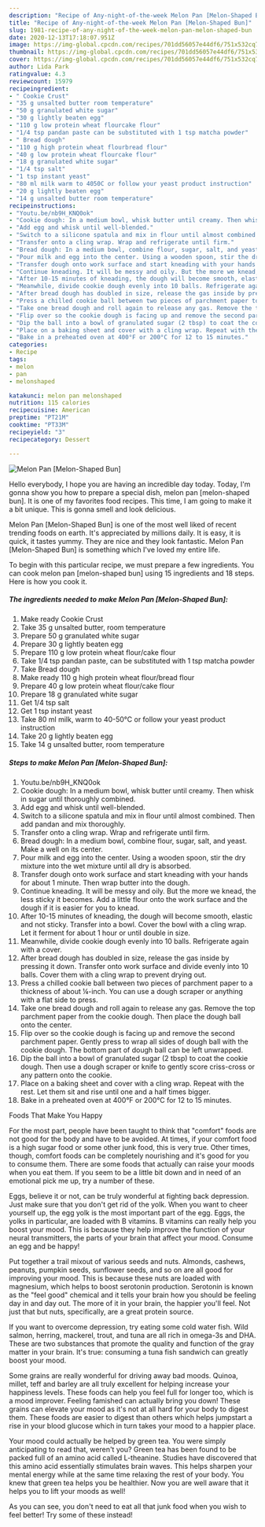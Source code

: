 ```yaml
---
description: "Recipe of Any-night-of-the-week Melon Pan [Melon-Shaped Bun]"
title: "Recipe of Any-night-of-the-week Melon Pan [Melon-Shaped Bun]"
slug: 1981-recipe-of-any-night-of-the-week-melon-pan-melon-shaped-bun
date: 2020-12-13T17:18:07.951Z
image: https://img-global.cpcdn.com/recipes/701dd56057e44df6/751x532cq70/melon-pan-melon-shaped-bun-recipe-main-photo.jpg
thumbnail: https://img-global.cpcdn.com/recipes/701dd56057e44df6/751x532cq70/melon-pan-melon-shaped-bun-recipe-main-photo.jpg
cover: https://img-global.cpcdn.com/recipes/701dd56057e44df6/751x532cq70/melon-pan-melon-shaped-bun-recipe-main-photo.jpg
author: Lida Park
ratingvalue: 4.3
reviewcount: 15979
recipeingredient:
- " Cookie Crust"
- "35 g unsalted butter room temperature"
- "50 g granulated white sugar"
- "30 g lightly beaten egg"
- "110 g low protein wheat flourcake flour"
- "1/4 tsp pandan paste can be substituted with 1 tsp matcha powder"
- " Bread dough"
- "110 g high protein wheat flourbread flour"
- "40 g low protein wheat flourcake flour"
- "18 g granulated white sugar"
- "1/4 tsp salt"
- "1 tsp instant yeast"
- "80 ml milk warm to 4050C or follow your yeast product instruction"
- "20 g lightly beaten egg"
- "14 g unsalted butter room temperature"
recipeinstructions:
- "Youtu.be/nb9H_KNQ0ok"
- "Cookie dough: In a medium bowl, whisk butter until creamy. Then whisk in sugar until thoroughly combined."
- "Add egg and whisk until well-blended."
- "Switch to a silicone spatula and mix in flour until almost combined. Then add pandan and mix thoroughly."
- "Transfer onto a cling wrap. Wrap and refrigerate until firm."
- "Bread dough: In a medium bowl, combine flour, sugar, salt, and yeast. Make a well on its center."
- "Pour milk and egg into the center. Using a wooden spoon, stir the dry mixture into the wet mixture until all dry is absorbed."
- "Transfer dough onto work surface and start kneading with your hands for about 1 minute. Then wrap butter into the dough."
- "Continue kneading. It will be messy and oily. But the more we knead, the less sticky it becomes. Add a little flour onto the work surface and the dough if it is easier for you to knead."
- "After 10-15 minutes of kneading, the dough will become smooth, elastic and not sticky. Transfer into a bowl. Cover the bowl with a cling wrap. Let it ferment for about 1 hour or until double in size."
- "Meanwhile, divide cookie dough evenly into 10 balls. Refrigerate again with a cover."
- "After bread dough has doubled in size, release the gas inside by pressing it down. Transfer onto work surface and divide evenly into 10 balls. Cover them with a cling wrap to prevent drying out."
- "Press a chilled cookie ball between two pieces of parchment paper to a thickness of about ¼-inch. You can use a dough scraper or anything with a flat side to press."
- "Take one bread dough and roll again to release any gas. Remove the top parchment paper from the cookie dough. Then place the dough ball onto the center."
- "Flip over so the cookie dough is facing up and remove the second parchment paper. Gently press to wrap all sides of dough ball with the cookie dough. The bottom part of dough ball can be left unwrapped."
- "Dip the ball into a bowl of granulated sugar (2 tbsp) to coat the cookie dough. Then use a dough scraper or knife to gently score criss-cross or any pattern onto the cookie."
- "Place on a baking sheet and cover with a cling wrap. Repeat with the rest. Let them sit and rise until one and a half times bigger."
- "Bake in a preheated oven at 400°F or 200°C for 12 to 15 minutes."
categories:
- Recipe
tags:
- melon
- pan
- melonshaped

katakunci: melon pan melonshaped 
nutrition: 115 calories
recipecuisine: American
preptime: "PT21M"
cooktime: "PT33M"
recipeyield: "3"
recipecategory: Dessert

---
```



![Melon Pan [Melon-Shaped Bun]](https://img-global.cpcdn.com/recipes/701dd56057e44df6/751x532cq70/melon-pan-melon-shaped-bun-recipe-main-photo.jpg)

Hello everybody, I hope you are having an incredible day today. Today, I'm gonna show you how to prepare a special dish, melon pan [melon-shaped bun]. It is one of my favorites food recipes. This time, I am going to make it a bit unique. This is gonna smell and look delicious.



Melon Pan [Melon-Shaped Bun] is one of the most well liked of recent trending foods on earth. It's appreciated by millions daily. It is easy, it is quick, it tastes yummy. They are nice and they look fantastic. Melon Pan [Melon-Shaped Bun] is something which I've loved my entire life.


To begin with this particular recipe, we must prepare a few ingredients. You can cook melon pan [melon-shaped bun] using 15 ingredients and 18 steps. Here is how you cook it.

<!--inarticleads1-->

##### The ingredients needed to make Melon Pan [Melon-Shaped Bun]:

1. Make ready  Cookie Crust
1. Take 35 g unsalted butter, room temperature
1. Prepare 50 g granulated white sugar
1. Prepare 30 g lightly beaten egg
1. Prepare 110 g low protein wheat flour/cake flour
1. Take 1/4 tsp pandan paste, can be substituted with 1 tsp matcha powder
1. Take  Bread dough
1. Make ready 110 g high protein wheat flour/bread flour
1. Prepare 40 g low protein wheat flour/cake flour
1. Prepare 18 g granulated white sugar
1. Get 1/4 tsp salt
1. Get 1 tsp instant yeast
1. Take 80 ml milk, warm to 40-50°C or follow your yeast product instruction
1. Take 20 g lightly beaten egg
1. Take 14 g unsalted butter, room temperature




<!--inarticleads2-->

##### Steps to make Melon Pan [Melon-Shaped Bun]:

1. Youtu.be/nb9H_KNQ0ok
1. Cookie dough: In a medium bowl, whisk butter until creamy. Then whisk in sugar until thoroughly combined.
1. Add egg and whisk until well-blended.
1. Switch to a silicone spatula and mix in flour until almost combined. Then add pandan and mix thoroughly.
1. Transfer onto a cling wrap. Wrap and refrigerate until firm.
1. Bread dough: In a medium bowl, combine flour, sugar, salt, and yeast. Make a well on its center.
1. Pour milk and egg into the center. Using a wooden spoon, stir the dry mixture into the wet mixture until all dry is absorbed.
1. Transfer dough onto work surface and start kneading with your hands for about 1 minute. Then wrap butter into the dough.
1. Continue kneading. It will be messy and oily. But the more we knead, the less sticky it becomes. Add a little flour onto the work surface and the dough if it is easier for you to knead.
1. After 10-15 minutes of kneading, the dough will become smooth, elastic and not sticky. Transfer into a bowl. Cover the bowl with a cling wrap. Let it ferment for about 1 hour or until double in size.
1. Meanwhile, divide cookie dough evenly into 10 balls. Refrigerate again with a cover.
1. After bread dough has doubled in size, release the gas inside by pressing it down. Transfer onto work surface and divide evenly into 10 balls. Cover them with a cling wrap to prevent drying out.
1. Press a chilled cookie ball between two pieces of parchment paper to a thickness of about ¼-inch. You can use a dough scraper or anything with a flat side to press.
1. Take one bread dough and roll again to release any gas. Remove the top parchment paper from the cookie dough. Then place the dough ball onto the center.
1. Flip over so the cookie dough is facing up and remove the second parchment paper. Gently press to wrap all sides of dough ball with the cookie dough. The bottom part of dough ball can be left unwrapped.
1. Dip the ball into a bowl of granulated sugar (2 tbsp) to coat the cookie dough. Then use a dough scraper or knife to gently score criss-cross or any pattern onto the cookie.
1. Place on a baking sheet and cover with a cling wrap. Repeat with the rest. Let them sit and rise until one and a half times bigger.
1. Bake in a preheated oven at 400°F or 200°C for 12 to 15 minutes.




Foods That Make You Happy


For the most part, people have been taught to think that "comfort" foods are not good for the body and have to be avoided. At times, if your comfort food is a high sugar food or some other junk food, this is very true. Other times, though, comfort foods can be completely nourishing and it's good for you to consume them. There are some foods that actually can raise your moods when you eat them. If you seem to be a little bit down and in need of an emotional pick me up, try a number of these.

Eggs, believe it or not, can be truly wonderful at fighting back depression. Just make sure that you don't get rid of the yolk. When you want to cheer yourself up, the egg yolk is the most important part of the egg. Eggs, the yolks in particular, are loaded with B vitamins. B vitamins can really help you boost your mood. This is because they help improve the function of your neural transmitters, the parts of your brain that affect your mood. Consume an egg and be happy!

Put together a trail mixout of various seeds and nuts. Almonds, cashews, peanuts, pumpkin seeds, sunflower seeds, and so on are all good for improving your mood. This is because these nuts are loaded with magnesium, which helps to boost serotonin production. Serotonin is known as the "feel good" chemical and it tells your brain how you should be feeling day in and day out. The more of it in your brain, the happier you'll feel. Not just that but nuts, specifically, are a great protein source.

If you want to overcome depression, try eating some cold water fish. Wild salmon, herring, mackerel, trout, and tuna are all rich in omega-3s and DHA. These are two substances that promote the quality and function of the gray matter in your brain. It's true: consuming a tuna fish sandwich can greatly boost your mood. 

Some grains are really wonderful for driving away bad moods. Quinoa, millet, teff and barley are all truly excellent for helping increase your happiness levels. These foods can help you feel full for longer too, which is a mood improver. Feeling famished can actually bring you down! These grains can elevate your mood as it's not at all hard for your body to digest them. These foods are easier to digest than others which helps jumpstart a rise in your blood glucose which in turn takes your mood to a happier place.

Your mood could actually be helped by green tea. You were simply anticipating to read that, weren't you? Green tea has been found to be packed full of an amino acid called L-theanine. Studies have discovered that this amino acid essentially stimulates brain waves. This helps sharpen your mental energy while at the same time relaxing the rest of your body. You knew that green tea helps you be healthier. Now you are well aware that it helps you to lift your moods as well!

As you can see, you don't need to eat all that junk food when you wish to feel better! Try some of these instead!

